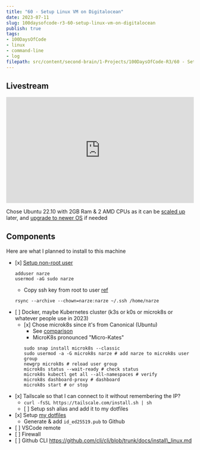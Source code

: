 ```yaml
---
title: "60 - Setup Linux VM on Digitalocean"
date: 2023-07-11
slug: 100daysofcode-r3-60-setup-linux-vm-on-digitalocean
publish: true
tags:
- 100DaysOfCode 
- linux 
- command-line 
- log
filepath: src/content/second-brain/1-Projects/100DaysOfCode-R3/60 - Setup Linux VM on Digitalocean.md
---
```


## Livestream

<iframe width="100%" style="aspect-ratio: 16 / 9;" src="https://www.youtube.com/embed/1HN6Sh4Shvg" title="YouTube video player" frameborder="0" allow="accelerometer; autoplay; clipboard-write; encrypted-media; gyroscope; picture-in-picture; web-share" allowfullscreen></iframe>

Chose Ubuntu 22.10 with 2GB Ram & 2 AMD CPUs as it can be [scaled up](https://docs.digitalocean.com/products/droplets/how-to/resize/) later, and [upgrade to newer OS](https://docs.digitalocean.com/products/droplets/how-to/kernel/upgrade) if needed

## Components

Here are what I planned to install to this machine

* \[x] [Setup non-root user](https://www.digitalocean.com/community/tutorials/initial-server-setup-with-ubuntu-20-04#step-2-creating-a-new-user)
  ```shell
  adduser narze
  usermod -aG sudo narze
  ```
  * Copy ssh key from root to user [ref](https://www.digitalocean.com/community/tutorials/initial-server-setup-with-ubuntu-20-04#if-the-root-account-uses-ssh-key-authentication)
  ```shell
  rsync --archive --chown=narze:narze ~/.ssh /home/narze
  ```
* \[ ] Docker, maybe Kubernetes cluster (k3s or k0s or microk8s or whatever people use in 2023)
  * \[x] Chose microk8s since it's from Canonical (Ubuntu)
    * See [comparison](https://microk8s.io/compare)
    * MicroK8s pronounced "Micro-Kates"
    ```shell
    sudo snap install microk8s --classic
    sudo usermod -a -G microk8s narze # add narze to microk8s user group
    newgrp microk8s # reload user group
    microk8s status --wait-ready # check status
    microk8s kubectl get all --all-namespaces # verify
    microk8s dashboard-proxy # dashboard
    microk8s start # or stop
    ```
* \[x] Tailscale so that I can connect to it without remembering the IP?
  * `curl -fsSL https://tailscale.com/install.sh | sh`
  * \[ ] Setup ssh alias and add it to my dotfiles
* \[x] Setup [my dotfiles](https://github.com/narze/dotfiles)
  * Generate & add `id_ed25519.pub` to Github
* \[ ] VSCode remote
* \[ ] Firewall
* \[ ] Github CLI https://github.com/cli/cli/blob/trunk/docs/install\_linux.md
